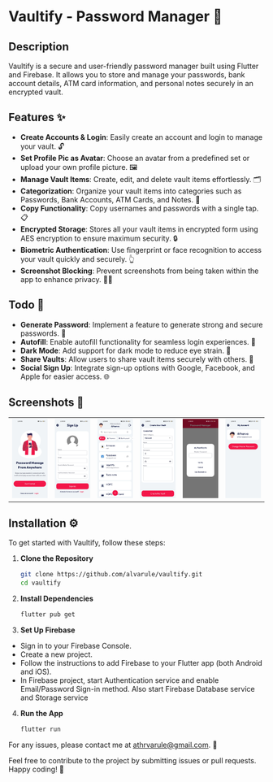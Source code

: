 # Vaultify - Password Manager 🔐

## Description
Vaultify is a secure and user-friendly password manager built using Flutter and Firebase. It allows you to store and manage your passwords, bank account details, ATM card information, and personal notes securely in an encrypted vault.

## Features ✨
- **Create Accounts & Login**: Easily create an account and login to manage your vault. 🔓
- **Set Profile Pic as Avatar**: Choose an avatar from a predefined set or upload your own profile picture. 🖼️
- **Manage Vault Items**: Create, edit, and delete vault items effortlessly. 🗂️
- **Categorization**: Organize your vault items into categories such as Passwords, Bank Accounts, ATM Cards, and Notes. 📂
- **Copy Functionality**: Copy usernames and passwords with a single tap. 📋
- **Encrypted Storage**: Stores all your vault items in encrypted form using AES encryption to ensure maximum security. 🔒
- **Biometric Authentication**: Use fingerprint or face recognition to access your vault quickly and securely. 👆
- **Screenshot Blocking**: Prevent screenshots from being taken within the app to enhance privacy. 🚫📸

## Todo 📝
- **Generate Password**: Implement a feature to generate strong and secure passwords. 🔑
- **Autofill**: Enable autofill functionality for seamless login experiences. 📝
- **Dark Mode**: Add support for dark mode to reduce eye strain. 🌙
- **Share Vaults**: Allow users to share vault items securely with others. 🔗
- **Social Sign Up**: Integrate sign-up options with Google, Facebook, and Apple for easier access. 🌐

## Screenshots 📸

|  |  |  |  |  |  |
| --- | --- | --- | --- | --- | --- |
| ![Onboarding UI](screenshots/onboarding.jpg) | ![Sign Up UI](screenshots/sign-up.jpg) | ![Home Page UI](screenshots/home.jpg) | ![Create Vault UI](screenshots/create-vault.jpg) | ![Biometrics Authentication UI](screenshots/biometrics-auth.jpg) |  ![Account Settings UI](screenshots/account-settings.jpg) |

## Installation ⚙️
To get started with Vaultify, follow these steps:

1. **Clone the Repository**
   ```bash
   git clone https://github.com/alvarule/vaultify.git
   cd vaultify

2. **Install Dependencies**
    ```bash
    flutter pub get

3. **Set Up Firebase**
- Sign in to your Firebase Console.
- Create a new project.
- Follow the instructions to add Firebase to your Flutter app (both Android and iOS).
- In Firebase project, start Authentication service and enable Email/Password Sign-in method. Also start Firebase Database service and Storage service

4. **Run the App**
    ```bash
    flutter run

For any issues, please contact me at [athrvarule@gmail.com](mailto:athrvarule@gmail.com). 📧


Feel free to contribute to the project by submitting issues or pull requests. Happy coding! 🎉
